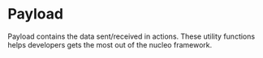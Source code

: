 # Payload

Payload contains the data sent/received in actions. These utility functions helps developers gets the most out of the nucleo framework.
